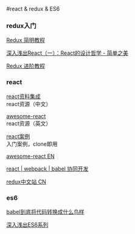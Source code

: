 #react & redux & ES6

### redux入门

[Redux 简明教程](https://github.com/kenberkeley/redux-simple-tutorial)

[深入浅出React（一）：React的设计哲学 - 简单之美](http://www.infoq.com/cn/articles/react-art-of-simplity)

[Redux 进阶教程](https://github.com/kenberkeley/redux-simple-tutorial/blob/master/redux-advanced-tutorial.md)





### react

[react资料集成](https://github.com/ele828/react-native-guide)<br>
react资源（中文）

[awesome-react](https://github.com/enaqx/awesome-react)<br>
react资源（英文）

[react案例](https://github.com/zhangmengxue/React-Learning)<br>
入门案例，clone即用

[awesome-react EN](https://github.com/enaqx/awesome-react)


[react | webpack | babel 协同开发](http://rhadow.github.io/2015/04/02/webpack-workflow/)<br>

[redux中文站 CN](http://cn.redux.js.org/)



### es6

[babel到底将代码转换成什么鸟样](https://github.com/lcxfs1991/blog/issues/9)

[深入浅出ES6系列](http://www.infoq.com/cn/es6-in-depth/)



